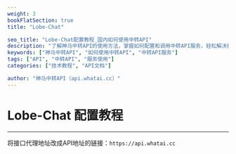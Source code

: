 ```yaml
---
weight: 3
bookFlatSection: true
title: "Lobe-Chat"

seo_title: "Lobe-Chat​配置教程_国内如何使用中转API"
description: "了解神马中转API的使用方法，掌握如何配置和调用中转API服务，轻松解决接口调用难题。"
keywords: ["神马中转API", "如何使用中转API", "中转API服务"]
tags: ["API", "中转API", "服务使用"]
categories: ["技术教程", "API文档"]

author: "神马中转API（api.whatai.cc）"
---
```


# Lobe-Chat ​配置教程
---

将接口代理地址改成API地址的链接：`https://api.whatai.cc`

